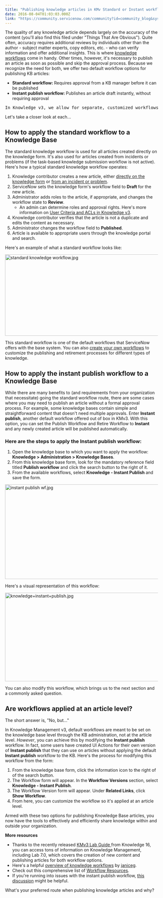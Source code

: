 ```yaml
---
title: "Publishing knowledge articles in KMv Standard or Instant workflow"
date: 2016-08-04T01:03:03.000Z
link: "https://community.servicenow.com/community?id=community_blog&sys_id=ec5e2aaddbd0dbc01dcaf3231f961939"
---
```

<p>The quality of any knowledge article depends largely on the accuracy of the content (you'll also find this filed under "Things That Are Obvious"). Quite often, accuracy requires additional reviews by individuals other than the author - subject matter experts, copy editors, etc. - who can verify information and offer additional insights. This is where <span style="color: #266fc8; font-weight: inherit; font-family: inherit; font-style: inherit;"><a title="ocs.servicenow.com/bundle/geneva-servicenow-platform/page/product/knowledge_management/reference/r_KnowledgeWorkflows.html" href="https://docs.servicenow.com/bundle/geneva-servicenow-platform/page/product/knowledge_management/reference/r_KnowledgeWorkflows.html">knowledge workflows</a></span> come in handy. Other times, however, it's necessary to publish an article as soon as possible and skip the approval process. Because we recognize the need for both, we offer two default workflow options for publishing KB articles:</p><ul><li><strong>Standard workflow: </strong>Requires approval from a KB manager before it can be published</li><li><strong>Instant publish workflow: </strong>Publishes an article draft instantly, without requiring approval</li></ul><pre __default_attr="info" __jive_macro_name="alert" alert="info" class="jive_text_macro jive_macro_alert" data-renderedposition="117.59375_8_1101_64">In Knowledge v3, we allow for separate, customized workflows for each knowledge base (a big difference from KMv2, where all articles shared a single lifecycle workflow).</pre><p></p><p>Let's take a closer look at each...</p><p></p><h2>How to apply the standard workflow to a Knowledge Base</h2><p>The standard knowledge workflow is used for all articles created directly on the knowledge form. It's also used for articles created from incidents or problems (if the task-based knowledge submission workflow is not active). Here's how a typical standard knowledge workflow operates:</p><ol><li>Knowledge contributor creates a new article, either <a title="ocs.servicenow.com/bundle/helsinki-servicenow-platform/page/product/knowledge-management/task/t_CreateAKnowledgeArticle.html" href="https://docs.servicenow.com/bundle/helsinki-servicenow-platform/page/product/knowledge-management/task/t_CreateAKnowledgeArticle.html">directly on the knowledge form</a> or <a title="ocs.servicenow.com/bundle/helsinki-servicenow-platform/page/product/knowledge-management/task/t_ApproveKnowledgeSubmission.html" href="https://docs.servicenow.com/bundle/helsinki-servicenow-platform/page/product/knowledge-management/task/t_ApproveKnowledgeSubmission.html">from an incident or problem</a>.</li><li>ServiceNow sets the knowledge form's workflow field to <strong>Draft </strong>for the new article.</li><li>Administrator adds roles to the article, if appropriate, and changes the workflow state to <strong>Review</strong>.<ul><li>An admin can determine roles and approval rights. Here's more information on <a title="i.service-now.com/kb_view.do?sysparm_article=KB0550924" href="https://hi.service-now.com/kb_view.do?sysparm_article=KB0550924">User Criteria and ACLs in Knowledge v3</a>.</li></ul></li><li>Knowledge contributor verifies that the article is not a duplicate and edits the content as necessary.</li><li>Administrator changes the workflow field to <span style="font-style: inherit; font-family: inherit;"><strong>Published</strong></span>.</li><li>Article is available to appropriate users through the knowledge portal and search.</li></ol><p>Here's an example of what a standard workflow looks like:</p><p><img   alt="standard knowledge workflow.jpg" class="image-3 jive-image" src="cd36b806db989304b322f4621f9619f3.iix" style="width: 620px; height: 268px; display: block; margin-left: auto; margin-right: auto;"/></p><p>This standard workflow is one of the default workflows that ServiceNow offers with the base system. You can also <a title="ocs.servicenow.com/bundle/geneva-servicenow-platform/page/administer/workflow_administration/task/t_CreateAWorkflow.html" href="https://docs.servicenow.com/bundle/geneva-servicenow-platform/page/administer/workflow_administration/task/t_CreateAWorkflow.html">create your own workflows</a> to customize the publishing and retirement processes for different types of knowledge.</p><p></p><h2>How to apply the instant publish workflow to a Knowledge Base</h2><p>While there are many benefits to (and requirements from your organization that necessitate) going the standard workflow route, there are some cases where you may need to publish an article without a formal approval process. For example, some knowledge bases contain simple and straightforward content that doesn't need multiple approvals. Enter <strong>Instant publish</strong>, another default workflow offered out of box in KMv3. With this option, you can set the Publish Workflow and Retire Workflow to <strong>Instant</strong> and any newly created article will be published automatically.</p><p></p><h3>Here are the steps to apply the Instant publish workflow:</h3><ol><li>Open the knowledge base to which you want to apply the workflow: <strong>Knowledge &gt; Administration &gt; Knowledge Bases</strong>.</li><li>From this knowledge base form, look for the mandatory reference field titled <strong>Publish workflow</strong> and click the search button to the right of it.</li><li>From the available workflows, select <strong>Knowledge - Instant Publish </strong>and save the form.</li></ol><p><img   alt="instant publish wf.jpg" class="image-4 jive-image" src="4407f08edb5cdfc03eb27a9e0f9619d5.iix" style="width: 620px; height: 312px; display: block; margin-left: auto; margin-right: auto;"/></p><p>Here's a visual representation of this workflow:</p><p><img   alt="knowledge+instant+publish.jpg" class="image-5 jive-image" src="24e490c2dbd05344e9737a9e0f96194e.iix" style="width: 620px; height: 292px; display: block; margin-left: auto; margin-right: auto;"/></p><p></p><p>You can also modify this workflow, which brings us to the next section and a commonly asked question.</p><p></p><h2>Are workflows applied at an article level?</h2><p>The short answer is, "No, but..."</p><p>In Knowledge Management v3, default workflows are meant to be set on the knowledge base level through the KB administration, not at the article level. <em>However</em>, you can achieve this by modifying the <strong>Instant publish </strong>workflow. In fact, some users have created UI Actions for their own version of <strong>Instant publish</strong> that they can use on articles without applying the default <strong>Instant publish</strong> workflow to the KB. Here's the process for modifying this workflow from the form:</p><ol><li>From the knowledge base form, click the information icon to the right of of the search button.</li><li>The Workflow form will appear. In the <strong>Workflow Versions </strong>section, select <strong>Knowledge - Instant Publish</strong>.</li><li>The Workflow Version form will appear. Under <strong>Related Links</strong>, click <strong>Show Workflow</strong>.</li><li>From here, you can customize the workflow so it's applied at an article level.</li></ol><p></p><p>Armed with these two options for publishing Knowledge Base articles, you now have the tools to effectively and efficiently share knowledge within and outside your organization.</p><p></p><p><strong>More resources</strong></p><ul><li>Thanks to the recently released <a title="" _jive_internal="true" href="/servlet/JiveServlet/download/5748-93679/K16_Knowledge_Management_Lab_Guide.pdf">KMv3 Lab Guide </a>from Knowledge 16, you can access tons of information on Knowledge Management, including Lab 7.0, which covers the creation of new content and publishing articles for both workflow options.</li><li>Here's a helpful <a __default_attr="5766" __jive_macro_name="blogpost" class="jive_macro jive_macro_blogpost" data-orig-content="overview of knowledge workflows" data-renderedposition="2219.9375_139.375_230_16" href="/community?id=community_blog&sys_id=5a6dea29dbd0dbc01dcaf3231f9619df" modifiedtitle="true" title="overview of knowledge workflows">overview of knowledge workflows</a> by <a title="janiceg" __default_attr="67565" __jive_macro_name="user" class="jive_macro jive_macro_user" data-orig-content="janiceg" data-renderedposition="2219.9375_392.40625_64_16" href="/community?id=community_user_profile&user=0e309ea5db581fc09c9ffb651f961950">janiceg</a>.</li><li>Check out this comprehensive list of <a title="i.service-now.com/kb_view.do?sysparm_article=KB0541991" href="https://hi.service-now.com/kb_view.do?sysparm_article=KB0541991" style="text-decoration: underline;">Workflow Resources</a>.</li><li>If you're running into issues with the instant publish workflow, <a title="" _jive_internal="true" href="/community?id=community_question&sys_id=a1308b61db98dbc01dcaf3231f9619ae">this discussion</a> might be helpful.</li></ul><p></p><p>What's your preferred route when publishing knowledge articles and why?</p>